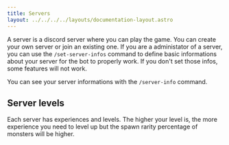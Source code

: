 ```yaml
---
title: Servers
layout: ../../../../layouts/documentation-layout.astro
---
```


A server is a discord server where you can play the game. You can create your own server or join an existing one.
If you are a administator of a server, you can use the `/set-server-infos` command to define basic informations about your server for the bot to properly work. If you don't set those infos, some features will not work.

You can see your server informations with the `/server-info` command.

## Server levels

Each server has experiences and levels. The higher your level is, the more experience you need to level up but the spawn rarity percentage of monsters will be higher.
